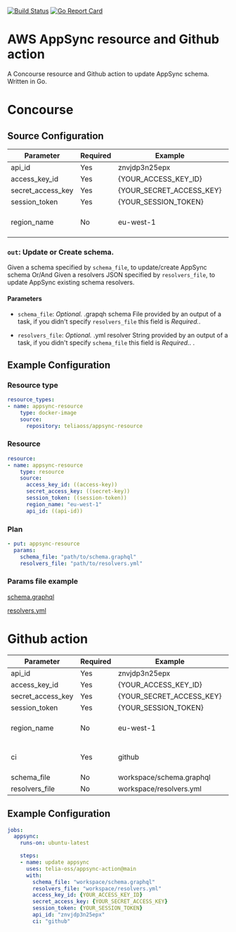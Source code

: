 [![Build Status](https://travis-ci.org/telia-oss/appsync-resource.svg?branch=master)](https://travis-ci.org/telia-oss/appsync-resource)
[![Go Report Card](https://goreportcard.com/badge/github.com/telia-oss/appsync-resource)](https://goreportcard.com/report/github.com/telia-oss/appsync-resource)

# AWS AppSync resource and Github action

A Concourse resource and Github action to update AppSync schema. Written in Go.

# Concourse 

## Source Configuration

| Parameter          | Required      | Example                  | Description
| ------------------ | ------------- | -------------            | ------------------------------ |
| api_id             | Yes           | znvjdp3n25epx            |                                |
| access_key_id      | Yes           | {YOUR_ACCESS_KEY_ID}     |                                |
| secret_access_key  | Yes           | {YOUR_SECRET_ACCESS_KEY} |                                |
| session_token      | Yes           | {YOUR_SESSION_TOKEN}     |                                |
| region_name        | No            | eu-west-1                | AWS region DEFAULT: eu-west-1  |

### `out`: Update or Create schema.

Given a schema specified by `schema_file`, to update/create AppSync  schema Or/And Given a resolvers JSON specified by `resolvers_file`, to update AppSync existing schema resolvers.

#### Parameters

* `schema_file`: *Optional.* .grapqh schema File provided by an output of a task, if you didn't specify `resolvers_file` this field is *Required.*.

* `resolvers_file`: *Optional.* .yml resolver String provided by an output of a task, if you didn't specify `schema_file` this field is *Required.*.
.

## Example Configuration

### Resource type

``` yaml
resource_types:
- name: appsync-resource
    type: docker-image
    source:
      repository: teliaoss/appsync-resource
```

### Resource

``` yaml
resource:
- name: appsync-resource
    type: resource
    source:
      access_key_id: ((access-key))
      secret_access_key: ((secret-key))
      session_token: ((session-token))
      region_name: "eu-west-1"
      api_id: ((api-id))
```

### Plan

``` yaml
- put: appsync-resource
  params: 
    schema_file: "path/to/schema.graphql"
    resolvers_file: "path/to/resolvers.yml"
```

### Params file example

[schema.graphql](https://github.com/telia-oss/appsync-resource/blob/master/schema.graphql)

[resolvers.yml](https://github.com/telia-oss/appsync-resource/blob/master/resolvers.yml)


# Github action

| Parameter          | Required      | Example                  | Description
| ------------------ | ------------- | -------------            | ------------------------------ |
| api_id             | Yes           | znvjdp3n25epx            |                                |
| access_key_id      | Yes           | {YOUR_ACCESS_KEY_ID}     |                                |
| secret_access_key  | Yes           | {YOUR_SECRET_ACCESS_KEY} |                                |
| session_token      | Yes           | {YOUR_SESSION_TOKEN}     |                                |
| region_name        | No            | eu-west-1                | AWS region DEFAULT: eu-west-1  |
| ci                 | Yes           | github                   | It should be set to github     |
| schema_file        | No            | workspace/schema.graphql |                                |
| resolvers_file     | No            | workspace/resolvers.yml  |                                |

## Example Configuration

``` yaml
jobs:
  appsync:
    runs-on: ubuntu-latest

    steps:
    - name: update appsync
      uses: telia-oss/appsync-action@main
      with:
        schema_file: "workspace/schema.graphql"
        resolvers_file: "workspace/resolvers.yml"
        access_key_id: {YOUR_ACCESS_KEY_ID}  
        secret_access_key: {YOUR_SECRET_ACCESS_KEY} 
        session_token: {YOUR_SESSION_TOKEN}  
        api_id: "znvjdp3n25epx"
        ci: "github"
```